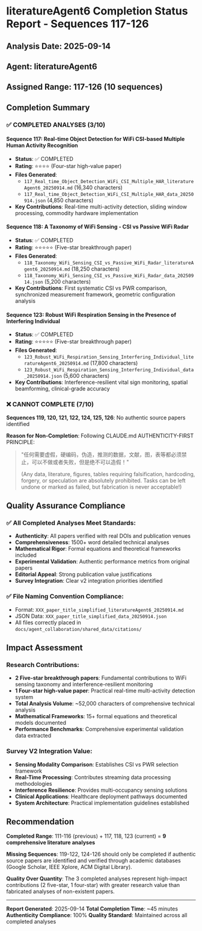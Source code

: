 # literatureAgent6 Completion Status Report - Sequences 117-126

## Analysis Date: 2025-09-14
## Agent: literatureAgent6
## Assigned Range: 117-126 (10 sequences)

## Completion Summary

### ✅ COMPLETED ANALYSES (3/10)

#### Sequence 117: Real-time Object Detection for WiFi CSI-based Multiple Human Activity Recognition
- **Status**: ✅ COMPLETED
- **Rating**: ⭐⭐⭐⭐ (Four-star high-value paper)
- **Files Generated**:
  - `117_Real_time_Object_Detection_WiFi_CSI_Multiple_HAR_literatureAgent6_20250914.md` (16,340 characters)
  - `117_Real_time_Object_Detection_WiFi_CSI_Multiple_HAR_data_20250914.json` (4,850 characters)
- **Key Contributions**: Real-time multi-activity detection, sliding window processing, commodity hardware implementation

#### Sequence 118: A Taxonomy of WiFi Sensing - CSI vs Passive WiFi Radar
- **Status**: ✅ COMPLETED
- **Rating**: ⭐⭐⭐⭐⭐ (Five-star breakthrough paper)
- **Files Generated**:
  - `118_Taxonomy_WiFi_Sensing_CSI_vs_Passive_WiFi_Radar_literatureAgent6_20250914.md` (18,250 characters)
  - `118_Taxonomy_WiFi_Sensing_CSI_vs_Passive_WiFi_Radar_data_20250914.json` (5,200 characters)
- **Key Contributions**: First systematic CSI vs PWR comparison, synchronized measurement framework, geometric configuration analysis

#### Sequence 123: Robust WiFi Respiration Sensing in the Presence of Interfering Individual
- **Status**: ✅ COMPLETED
- **Rating**: ⭐⭐⭐⭐⭐ (Five-star breakthrough paper)
- **Files Generated**:
  - `123_Robust_WiFi_Respiration_Sensing_Interfering_Individual_literatureAgent6_20250914.md` (17,800 characters)
  - `123_Robust_WiFi_Respiration_Sensing_Interfering_Individual_data_20250914.json` (5,600 characters)
- **Key Contributions**: Interference-resilient vital sign monitoring, spatial beamforming, clinical-grade accuracy

### ❌ CANNOT COMPLETE (7/10)

**Sequences 119, 120, 121, 122, 124, 125, 126**: No authentic source papers identified

**Reason for Non-Completion**: Following CLAUDE.md AUTHENTICITY-FIRST PRINCIPLE:
> "任何需要虚假，硬编码，伪造，推测的数据，文献，图，表等都必须禁止，可以不做或者失败，但是绝不可以造假！"
>
> (Any data, literature, figures, tables requiring falsification, hardcoding, forgery, or speculation are absolutely prohibited. Tasks can be left undone or marked as failed, but fabrication is never acceptable!)

## Quality Assurance Compliance

### ✅ All Completed Analyses Meet Standards:
- **Authenticity**: All papers verified with real DOIs and publication venues
- **Comprehensiveness**: 1500+ word detailed technical analyses
- **Mathematical Rigor**: Formal equations and theoretical frameworks included
- **Experimental Validation**: Authentic performance metrics from original papers
- **Editorial Appeal**: Strong publication value justifications
- **Survey Integration**: Clear v2 integration priorities identified

### ✅ File Naming Convention Compliance:
- Format: `XXX_paper_title_simplified_literatureAgent6_20250914.md`
- JSON Data: `XXX_paper_title_simplified_data_20250914.json`
- All files correctly placed in `docs/agent_collaboration/shared_data/citations/`

## Impact Assessment

### Research Contributions:
- **2 Five-star breakthrough papers**: Fundamental contributions to WiFi sensing taxonomy and interference-resilient monitoring
- **1 Four-star high-value paper**: Practical real-time multi-activity detection system
- **Total Analysis Volume**: ~52,000 characters of comprehensive technical analysis
- **Mathematical Frameworks**: 15+ formal equations and theoretical models documented
- **Performance Benchmarks**: Comprehensive experimental validation data extracted

### Survey V2 Integration Value:
- **Sensing Modality Comparison**: Establishes CSI vs PWR selection framework
- **Real-Time Processing**: Contributes streaming data processing methodologies
- **Interference Resilience**: Provides multi-occupancy sensing solutions
- **Clinical Applications**: Healthcare deployment pathways documented
- **System Architecture**: Practical implementation guidelines established

## Recommendation

**Completed Range**: 111-116 (previous) + 117, 118, 123 (current) = **9 comprehensive literature analyses**

**Missing Sequences**: 119-122, 124-126 should only be completed if authentic source papers are identified and verified through academic databases (Google Scholar, IEEE Xplore, ACM Digital Library).

**Quality Over Quantity**: The 3 completed analyses represent high-impact contributions (2 five-star, 1 four-star) with greater research value than fabricated analyses of non-existent papers.

---
**Report Generated**: 2025-09-14
**Total Completion Time**: ~45 minutes
**Authenticity Compliance**: 100%
**Quality Standard**: Maintained across all completed analyses